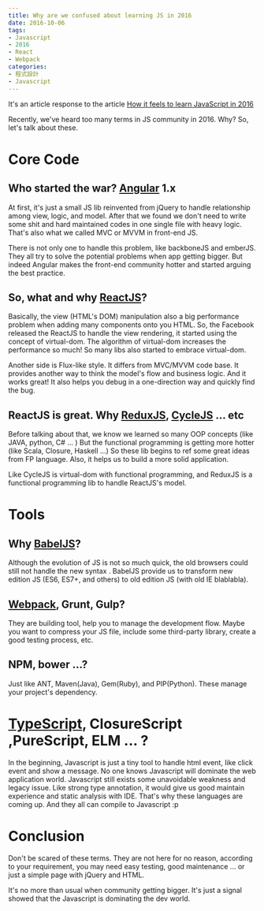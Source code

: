 ```yaml
---
title: Why are we confused about learning JS in 2016
date: 2016-10-06
tags:
- Javascript
- 2016
- React
- Webpack
categories:
- 程式設計
- Javascript
---
```


It's an article response to the article [How it feels to learn JavaScript in 2016](https://hackernoon.com/how-it-feels-to-learn-javascript-in-2016-d3a717dd577f)

Recently, we've heard too many terms in JS community in 2016. Why? So, let's talk about these.

<!-- more -->

# Core Code
## Who started the war? [Angular](AngularJS) 1.x
At first, it's just a small JS lib reinvented from jQuery to handle relationship among view, logic, and model. After that we found we don't need to write some shit and hard maintained codes in one single file with heavy logic. That's also what we called MVC or MVVM in front-end JS.

There is not only one to handle this problem, like backboneJS and emberJS. They all try to solve the potential problems when app getting bigger. But indeed Angular makes the front-end community hotter and started arguing the best practice.

## So, what and why [ReactJS](ReactJS)?
Basically, the view (HTML's DOM) manipulation also a big performance problem when adding many components onto you HTML. So, the Facebook released the ReactJS to handle the view rendering, it started using the concept of virtual-dom. The algorithm of virtual-dom increases the performance so much! So many libs also started to embrace virtual-dom.

Another side is Flux-like style. It differs from MVC/MVVM code base. It provides another way to think the model's flow and business logic. And it works great! It also helps you debug in a one-direction way and quickly find the bug.

## ReactJS is great. Why [ReduxJS](ReduxJS), [CycleJS](CycleJS) ... etc
Before talking about that, we know we learned so many OOP concepts (like JAVA, python, C# ... ) But the functional programming is getting more hotter (like Scala, Closure, Haskell ...) So these lib begins to ref some great ideas from FP language. Also, it helps us to build a more solid application.

Like CycleJS is virtual-dom with functional programming, and ReduxJS is a functional programming lib to handle ReactJS's model.

# Tools
## Why [BabelJS](BabelJS])?
Although the evolution of JS is not so much quick, the old browsers could still not handle the new syntax . BabelJS provide us to transform new edition JS (ES6, ES7+, and others) to old edition JS (with old IE blablabla).

## [Webpack](Webpack), Grunt, Gulp?
They are building tool, help you to manage the development flow. Maybe you want to compress your JS file, include some third-party library, create a good testing process, etc.

## NPM, bower ...?
Just like ANT, Maven(Java), Gem(Ruby), and PIP(Python). These manage your project's dependency.

# [TypeScript](TypeScript), ClosureScript ,PureScript, ELM ... ?
In the beginning, Javascript is just a tiny tool to handle html event, like click event and show a message. No one knows Javascript will dominate the web application world. Javascript still exists some unavoidable weakness and legacy issue. Like strong type annotation, it would give us good maintain experience and static analysis with IDE.
That's why these languages are coming up. And they all can compile to Javascript :p

# Conclusion
Don't be scared of these terms. They are not here for no reason, according to your requirement, you may need easy testing, good maintenance ... or just a simple page with jQuery and HTML.

It's no more than usual when community getting bigger.
It's just a signal showed that the Javascript is dominating the dev world.

[AngularJS]: https://angularjs.org/
[ReactJS]: https://facebook.github.io/react/
[BabelJS]: https://babeljs.io/
[Webpack]: https://webpack.github.io/
[TypeScript]: https://www.typescriptlang.org/
[CycleJS]: http://cycle.js.org/
[Redux]: https://github.com/reactjs/redux
[ELM]: http://elm-lang.org/
